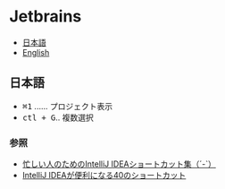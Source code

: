 # Jetbrains

* [日本語](#日本語)
* [English](#English)

## 日本語

* <kbd>⌘1</kbd> ...... プロジェクト表示
* <kbd>ctl + G</kbd>.. 複数選択

### 参照

* [忙しい人のためのIntelliJ IDEAショートカット集（´-`）](http://qiita.com/yoppe/items/f7cbeb825c071691d3f2)
* [IntelliJ IDEAが便利になる40のショートカット](http://tubolabo.hatenablog.com/entry/20120225/1330185960)

